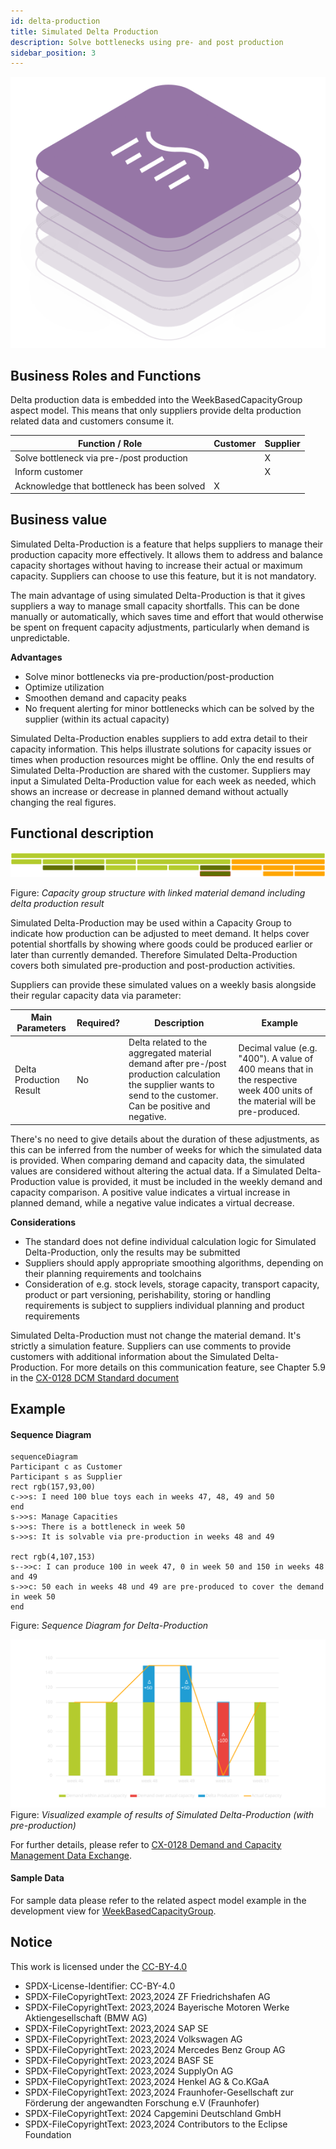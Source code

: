 ```yaml
---
id: delta-production
title: Simulated Delta Production
description: Solve bottlenecks using pre- and post production
sidebar_position: 3
---
```


![DCM kit banner](/img/kit-icons/dcm-kit-icon.svg)

## Business Roles and Functions

Delta production data is embedded into the WeekBasedCapacityGroup aspect model. This means that only suppliers provide delta production related data and customers consume it.

|Function / Role|Customer|Supplier|
|-|-|-|
|Solve bottleneck via pre-/post production||X|
|Inform customer||X|
|Acknowledge that bottleneck has been solved|X||

## Business value
Simulated Delta-Production is a feature that helps suppliers to manage their production capacity more effectively. It allows them to address and balance capacity shortages without having to increase their actual or maximum capacity. Suppliers can choose to use this feature, but it is not mandatory. 

The main advantage of using simulated Delta-Production is that it gives suppliers a way to manage small capacity shortfalls. This can be done manually or automatically, which saves time and effort that would otherwise be spent on frequent capacity adjustments, particularly when demand is unpredictable.

**Advantages**

- Solve minor bottlenecks via pre-production/post-production
- Optimize utilization
- Smoothen demand and capacity peaks
- No frequent alerting for minor bottlenecks which can be solved by the supplier (within its actual capacity)

Simulated Delta-Production enables suppliers to add extra detail to their capacity information. This helps illustrate solutions for capacity issues or times when production resources might be offline. Only the end results of Simulated Delta-Production are shared with the customer. Suppliers may input a Simulated Delta-Production value for each week as needed, which shows an increase or decrease in planned demand without actually changing the real figures.

## Functional description
![DCM_DeltaProduction](./resources/business-process_DeltaProduction_functional.svg)

Figure: *Capacity group structure with linked material demand including delta production result*

Simulated Delta-Production may be used within a Capacity Group to indicate how production can be adjusted to meet demand. It helps cover potential shortfalls by showing where goods could be produced earlier or later than currently demanded. Therefore Simulated Delta-Production covers both simulated pre-production and post-production activities.

Suppliers can provide these simulated values on a weekly basis alongside their regular capacity data via parameter:

| Main Parameters | Required? | Description | Example |
|-|-|-|-|
| Delta Production Result | No | Delta related to the aggregated material demand after pre-/post production calculation the supplier wants to send to the customer. Can be positive and negative.| Decimal value (e.g. "400"). A value of 400 means that in the respective week 400 units of the material will be pre-produced.|

There's no need to give details about the duration of these adjustments, as this can be inferred from the number of weeks for which the simulated data is provided.
When comparing demand and capacity data, the simulated values are considered without altering the actual data. If a Simulated Delta-Production value is provided, it must be included in the weekly demand and capacity comparison. A positive value indicates a virtual increase in planned demand, while a negative value indicates a virtual decrease.

**Considerations**

- The standard does not define individual calculation logic for Simulated Delta-Production, only the results may be submitted
- Suppliers should apply appropriate smoothing algorithms, depending on their planning requirements and toolchains
- Consideration of e.g. stock levels, storage capacity, transport capacity, product or part versioning, perishability, storing or handling requirements is subject to suppliers individual planning and product requirements

Simulated Delta-Production must not change the material demand. It's strictly a simulation feature.
Suppliers can use comments to provide customers with additional information about the Simulated Delta-Production. For more details on this communication feature, see Chapter 5.9 in the [CX-0128 DCM Standard document](https://catenax-ev.github.io/docs/standards/CX-0128-DemandandCapacityManagementDataExchange)

## Example
#### Sequence Diagram
```mermaid
sequenceDiagram
Participant c as Customer
Participant s as Supplier
rect rgb(157,93,00) 
c->>s: I need 100 blue toys each in weeks 47, 48, 49 and 50
end
s->>s: Manage Capacities
s->>s: There is a bottleneck in week 50
s->>s: It is solvable via pre-production in weeks 48 and 49  

rect rgb(4,107,153)
s-->>c: I can produce 100 in week 47, 0 in week 50 and 150 in weeks 48 and 49
s->>c: 50 each in weeks 48 und 49 are pre-produced to cover the demand in week 50
end
```
<!---![DeltaProduction_swimlane](./resources/business-process_DeltaProduction_sequence.svg)--->
Figure: *Sequence Diagram for Delta-Production*

![DCM_DeltaProduction](./resources/business-process_DeltaProduction_example_diagram.svg)
Figure: *Visualized example of results of Simulated Delta-Production (with pre-production)*

For further details, please refer to [CX-0128 Demand and Capacity Management Data Exchange][StandardLibrary].

#### Sample Data
For sample data please refer to the related aspect model example in the development view for [WeekBasedCapacityGroup](https://eclipse-tractusx.github.io/docs-kits/kits/DCM-Kit/development-view/model-WeekBasedCapacityGroup/).

## Notice

This work is licensed under the [CC-BY-4.0](https://creativecommons.org/licenses/by/4.0/legalcode)

- SPDX-License-Identifier: CC-BY-4.0
- SPDX-FileCopyrightText: 2023,2024 ZF Friedrichshafen AG
- SPDX-FileCopyrightText: 2023,2024 Bayerische Motoren Werke Aktiengesellschaft (BMW AG)
- SPDX-FileCopyrightText: 2023,2024 SAP SE
- SPDX-FileCopyrightText: 2023,2024 Volkswagen AG
- SPDX-FileCopyrightText: 2023,2024 Mercedes Benz Group AG
- SPDX-FileCopyrightText: 2023,2024 BASF SE
- SPDX-FileCopyrightText: 2023,2024 SupplyOn AG
- SPDX-FileCopyrightText: 2023,2024 Henkel AG & Co.KGaA
- SPDX-FileCopyrightText: 2023,2024 Fraunhofer-Gesellschaft zur Förderung der angewandten Forschung e.V (Fraunhofer)
- SPDX-FileCopyrightText: 2024 Capgemini Deutschland GmbH
- SPDX-FileCopyrightText: 2023,2024 Contributors to the Eclipse Foundation

[StandardLibrary]: https://catenax-ev.github.io/docs/next/standards/CX-0128-DemandandCapacityManagementDataExchange
